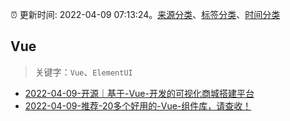 :alarm_clock: 更新时间: 2022-04-09 07:13:24。[来源分类](../README.md)、[标签分类](../TAGS.md)、[时间分类](../TIMELINE.md)

## Vue


> 关键字：`Vue`、`ElementUI`



- [2022-04-09-开源｜基于-Vue-开发的可视化商城搭建平台](https://toutiao.io/k/48imbcu) 
- [2022-04-09-推荐-20多个好用的-Vue-组件库，请查收！](https://toutiao.io/k/sskayyw) 